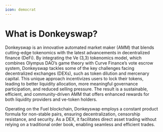 ```yaml
---
icon: democrat
---
```


# What is Donkeyswap?

Donkeyswap is an innovative automated market maker (AMM) that blends cutting-edge tokenomics with the latest advancements in decentralized finance (DeFi). By integrating the Ve (3,3) tokenomics model, which combines Olympus DAO’s game theory with Curve Finance’s vote escrow system, Donkeyswap tackles some of the key challenges facing decentralized exchanges (DEXs), such as token dilution and mercenary capital. This unique approach incentivizes users to lock their tokens, leading to better liquidity allocation, more meaningful governance participation, and reduced selling pressure. The result is a sustainable, efficient, and community-driven AMM that offers enhanced rewards for both liquidity providers and ve-token holders.

Operating on the Fuel blockchain, Donkeyswap employs a constant product formula for non-stable pairs, ensuring decentralization, censorship resistance, and security. As a DEX, it facilitates direct asset trading without relying on a traditional order book, enabling seamless and efficient trades.
